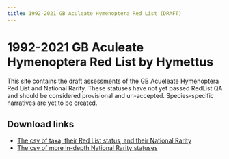 ```yaml
---
title: 1992-2021 GB Aculeate Hymenoptera Red List (DRAFT)
---
```


# 1992-2021 GB Aculeate Hymenoptera Red List by Hymettus
This site contains the draft assessments of the GB Acueleate Hymenoptera Red List and National Rarity. These statuses have not yet passed RedList QA and should be considered provisional and un-accepted. Species-specific narratives are yet to be created.

## Download links
- [The csv of taxa, their Red List status, and their National Rarity](downloads/20250217_status_rarity.csv)
- [The csv of more in-depth National Rarity statuses](downloads/NationalRarity.csv)